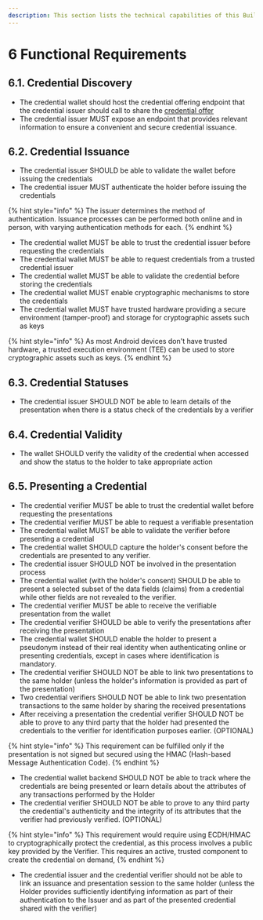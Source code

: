 ```yaml
---
description: This section lists the technical capabilities of this Building Block.
---
```


# 6 Functional Requirements

## 6.1. Credential Discovery

* The credential wallet should host the credential offering endpoint that the credential issuer should call to share the [credential offer](3-terminology.md)
* The credential issuer MUST expose an endpoint that provides relevant information to ensure a convenient and secure credential issuance.

## 6.2. Credential Issuance

* The credential issuer SHOULD be able to validate the wallet before issuing the credentials
* The credential issuer MUST authenticate the holder before issuing the credentials

{% hint style="info" %}
The issuer determines the method of authentication. Issuance processes can be performed both online and in person, with varying authentication methods for each.
{% endhint %}

* The credential wallet MUST be able to trust the credential issuer before requesting the credentials
* The credential wallet MUST be able to request credentials from a trusted credential issuer
* The credential wallet MUST be able to validate the credential before storing the credentials
* The credential wallet MUST enable cryptographic mechanisms to store the credentials
* The credential wallet MUST have trusted hardware providing a secure environment (tamper-proof) and storage for cryptographic assets such as keys

{% hint style="info" %}
As most Android devices don't have trusted hardware,  a trusted execution environment (TEE) can be used to store cryptographic assets such as keys.
{% endhint %}



## 6.3. Credential Statuses

* The credential issuer SHOULD NOT be able to learn details of the presentation when there is a status check of the credentials by a verifier

## 6.4. Credential Validity

* The wallet SHOULD verify the validity of the credential when accessed and show the status to the holder to take appropriate action

## 6.5. Presenting a Credential

* The credential verifier MUST be able to trust the credential wallet before requesting the presentations
* The credential verifier MUST be able to request a verifiable presentation
* The credential wallet MUST be able to validate the verifier before presenting a credential
* The credential wallet SHOULD capture the holder's consent before the credentials are presented to any verifier.
* The credential issuer SHOULD NOT be involved in the presentation process
* The credential wallet (with the holder's consent) SHOULD be able to present a selected subset of the data fields (claims) from a credential while other fields are not revealed to the verifier.
* The credential verifier MUST be able to receive the verifiable presentation from the wallet
* The credential verifier SHOULD be able to verify the presentations after receiving the presentation
* The credential wallet SHOULD enable the holder to present a pseudonym instead of their real identity when authenticating online or presenting credentials, except in cases where identification is mandatory.
* The credential verifier SHOULD NOT be able to link two presentations to the same holder (unless the holder's information is provided as part of the presentation)
* Two credential verifiers SHOULD NOT be able to link two presentation transactions to the same holder by sharing the received presentations
* After receiving a presentation the credential verifier SHOULD NOT be able to prove to any third party that the holder had presented the credentials to the verifier for identification purposes earlier. (OPTIONAL)

{% hint style="info" %}
This requirement can be fulfilled only if the presentation is not signed but secured using the HMAC (Hash-based Message Authentication Code).
{% endhint %}

* The credential wallet backend SHOULD NOT be able to track where the credentials are being presented or learn details about the attributes of any transactions performed by the Holder&#x20;
* The credential verifier SHOULD NOT be able to prove to any third party the credential's authenticity and the integrity of its attributes that the verifier had previously verified. (OPTIONAL)

{% hint style="info" %}
This requirement would require using ECDH/HMAC to cryptographically protect the credential, as this process involves a public key provided by the Verifier. This requires an active, trusted component to create the credential on demand,
{% endhint %}

* The credential issuer and the credential verifier should not be able to link an issuance and presentation session to the same holder (unless the Holder provides sufficiently identifying information as part of their authentication to the Issuer and as part of the presented credential shared with the verifier)
